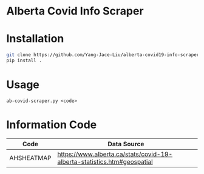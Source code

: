# Alberta Covid Info Scraper

# Installation
```bash
git clone https://github.com/Yang-Jace-Liu/alberta-covid19-info-scraper
pip install .
```

# Usage
`ab-covid-scraper.py <code>`

# Information Code

|Code|Data Source|
|----|-------|
|AHSHEATMAP|https://www.alberta.ca/stats/covid-19-alberta-statistics.htm#geospatial|